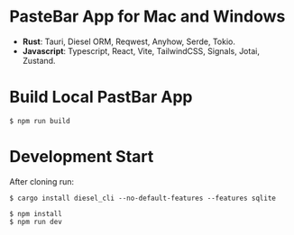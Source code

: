 # PasteBar App for Mac and Windows

* **Rust**: Tauri, Diesel ORM, Reqwest, Anyhow, Serde, Tokio.
* **Javascript**: Typescript, React, Vite, TailwindCSS, Signals, Jotai, Zustand.

# Build Local PastBar App

```
$ npm run build
```

# Development Start

After cloning run:
```
$ cargo install diesel_cli --no-default-features --features sqlite
```

```
$ npm install
$ npm run dev
```


